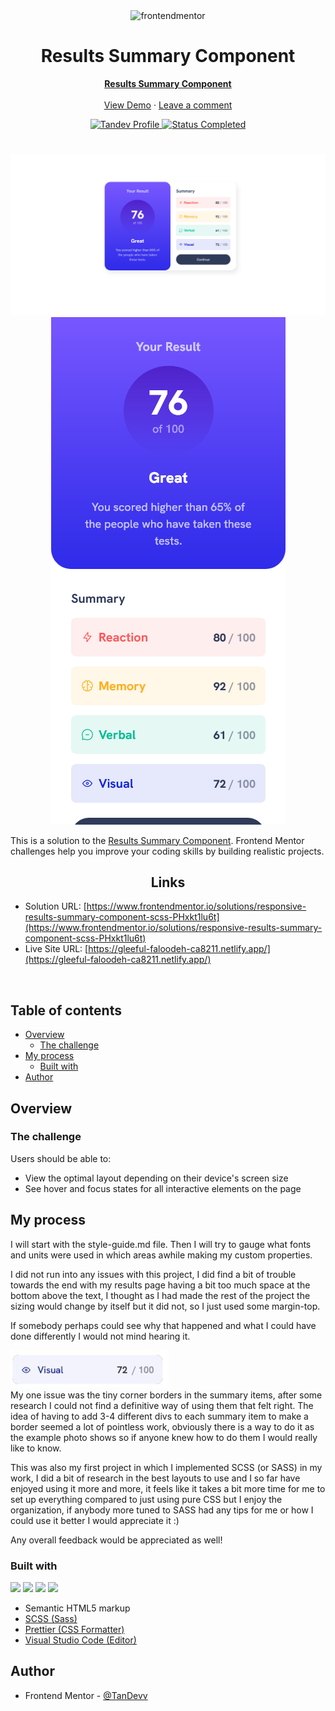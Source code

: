 <div id="top"></div>

<div align="center">

  <img src="https://www.frontendmentor.io/static/images/logo-mobile.svg" alt="frontendmentor" width="80">

  <h1 align="center">Results Summary Component</h1>
  <p align="center">
    <a href="https://www.frontendmentor.io/challenges/results-summary-component-CE_K6s0maV"><strong>Results Summary Component</strong></a>
    <br />
    <br />
    <a href="https://gleeful-faloodeh-ca8211.netlify.app/">View Demo</a>
    ·
    <a href="https://www.frontendmentor.io/solutions/responsive-results-summary-component-scss-PHxkt1lu6t" target="_blank">Leave a comment</a> 
  </p>
</div>

<!-- Badges -->
<div align="center">
  <!-- Profile -->
  <a href="https://www.frontendmentor.io/profile/TanDevv">
  <img src="https://img.shields.io/badge/LIAM_%7C_Tandev-FFE5B4?style=for-the-badge&logo=Frontend+Mentor&logoColor=%233F54A3" alt="Tandev Profile">
  </a>
  <!-- Status -->
    <a href="#">    
    <img src="https://img.shields.io/badge/Status-Completed-brightgreen?style=for-the-badge" alt="Status Completed">
  </a>

</div>

#

<div align="center">

![](assets/images/desktop.png)
![](assets/images/mobile.png)

</div>

This is a solution to the [Results Summary Component](https://www.frontendmentor.io/challenges/results-summary-component-CE_K6s0maV). Frontend Mentor challenges help you improve your coding skills by building realistic projects.

<h2 align="center">Links</h2>

- Solution URL: [https://www.frontendmentor.io/solutions/responsive-results-summary-component-scss-PHxkt1lu6t](https://www.frontendmentor.io/solutions/responsive-results-summary-component-scss-PHxkt1lu6t)
- Live Site URL: [https://gleeful-faloodeh-ca8211.netlify.app/](https://gleeful-faloodeh-ca8211.netlify.app/)

<br>

## Table of contents

- [Overview](#overview)
  - [The challenge](#the-challenge)
- [My process](#my-process)
  - [Built with](#built-with)
- [Author](#author)

## Overview

### The challenge

Users should be able to:

- View the optimal layout depending on their device's screen size
- See hover and focus states for all interactive elements on the page

## My process

I will start with the style-guide.md file. Then I will try to gauge what fonts and units were used in which areas awhile making my custom properties.

I did not run into any issues with this project, I did find a bit of trouble towards the end with my results page having a bit too much space at the bottom above the text, I thought as I had made the rest of the project the sizing would change by itself but it did not, so I just used some margin-top.

If somebody perhaps could see why that happened and what I could have done differently I would not mind hearing it.

<div align="left">
  <img src="/design/border-example.png" alt="">
</div>
My one issue was the tiny corner borders in the summary items, after some research I could not find a definitive way of using them that felt right. The idea of having to add 3-4 different divs to each summary item to make a border seemed a lot of pointless work, obviously there is a way to do it as the example photo shows so if anyone knew how to do them I would really like to know.

This was also my first project in which I implemented SCSS (or SASS) in my work, I did a bit of research in the best layouts to use and I so far have enjoyed using it more and more, it feels like it takes a bit more time for me to set up everything compared to just using pure CSS but I enjoy the organization, if anybody more tuned to SASS had any tips for me or how I could use it better I would appreciate it :)

Any overall feedback would be appreciated as well!
### Built with

<!-- Badges -->

![](https://img.shields.io/badge/HTML5-E34F26?style=for-the-badge&logo=html5&logoColor=white)
![](https://img.shields.io/badge/SCSS-blue?style=for-the-badge&logo=Sass)
![](https://img.shields.io/badge/Prettier-F7B93E?style=for-the-badge&logo=Prettier&logoColor=white)
![](https://img.shields.io/badge/VS_Code-007ACC?style=for-the-badge&logo=visual-studio-code)

- Semantic HTML5 markup
- [SCSS (Sass)](https://sass-lang.com/)
- [Prettier (CSS Formatter)](https://prettier.io/)
- [Visual Studio Code (Editor)](https://code.visualstudio.com/)

## Author

- Frontend Mentor - [@TanDevv](https://www.frontendmentor.io/profile/TanDevv)
